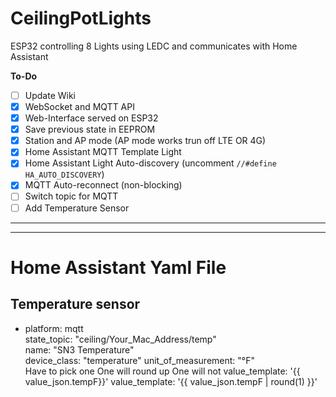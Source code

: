 # CeilingPotLights

ESP32 controlling 8 Lights using LEDC and communicates with Home Assistant

**To-Do**
- [ ] Update Wiki
- [x] WebSocket and MQTT API
- [x] Web-Interface served on ESP32
- [x] Save previous state in EEPROM
- [X] Station and AP mode (AP mode works trun off LTE OR 4G)
- [x] Home Assistant MQTT Template Light
- [x] Home Assistant Light Auto-discovery (uncomment `//#define HA_AUTO_DISCOVERY`)
- [x] MQTT Auto-reconnect (non-blocking)
- [ ] Switch topic for MQTT
- [ ] Add Temperature Sensor

__________________________________________________________________________________________________________________________________________
__________________________________________________________________________________________________________________________________________

# Home Assistant Yaml File

## Temperature sensor
- platform: mqtt  
  state_topic: "ceiling/Your_Mac_Address/temp"  
  name: "SN3 Temperature"  
  device_class: "temperature"
  unit_of_measurement: "°F"  
  Have to pick one 
  One will round up One will not
  value_template: '{{ value_json.tempF}}'
  value_template: '{{ value_json.tempF | round(1) }}' 
